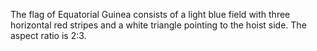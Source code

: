 The flag of Equatorial Guinea consists of a light blue field with three horizontal red stripes and a white triangle pointing to the hoist side. The aspect ratio is 2:3.